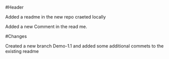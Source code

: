 #Header

Added a readme in the new repo craeted locally

Added a new Comment in the read me.

#Changes

Created a new branch Demo-1.1 and added some additional commets to the existing readme
